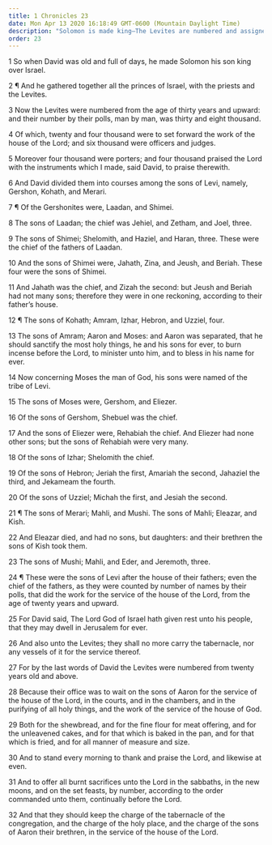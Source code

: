 ```yaml
---
title: 1 Chronicles 23
date: Mon Apr 13 2020 16:18:49 GMT-0600 (Mountain Daylight Time)
description: "Solomon is made king—The Levites are numbered and assigned their various religious duties."
order: 23
---
```


1 So when David was old and full of days, he made Solomon his son king over Israel.

2 ¶ And he gathered together all the princes of Israel, with the priests and the Levites.

3 Now the Levites were numbered from the age of thirty years and upward: and their number by their polls, man by man, was thirty and eight thousand.

4 Of which, twenty and four thousand were to set forward the work of the house of the Lord; and six thousand were officers and judges.

5 Moreover four thousand were porters; and four thousand praised the Lord with the instruments which I made, said David, to praise therewith.

6 And David divided them into courses among the sons of Levi, namely, Gershon, Kohath, and Merari.

7 ¶ Of the Gershonites were, Laadan, and Shimei.

8 The sons of Laadan; the chief was Jehiel, and Zetham, and Joel, three.

9 The sons of Shimei; Shelomith, and Haziel, and Haran, three. These were the chief of the fathers of Laadan.

10 And the sons of Shimei were, Jahath, Zina, and Jeush, and Beriah. These four were the sons of Shimei.

11 And Jahath was the chief, and Zizah the second: but Jeush and Beriah had not many sons; therefore they were in one reckoning, according to their father’s house.

12 ¶ The sons of Kohath; Amram, Izhar, Hebron, and Uzziel, four.

13 The sons of Amram; Aaron and Moses: and Aaron was separated, that he should sanctify the most holy things, he and his sons for ever, to burn incense before the Lord, to minister unto him, and to bless in his name for ever.

14 Now concerning Moses the man of God, his sons were named of the tribe of Levi.

15 The sons of Moses were, Gershom, and Eliezer.

16 Of the sons of Gershom, Shebuel was the chief.

17 And the sons of Eliezer were, Rehabiah the chief. And Eliezer had none other sons; but the sons of Rehabiah were very many.

18 Of the sons of Izhar; Shelomith the chief.

19 Of the sons of Hebron; Jeriah the first, Amariah the second, Jahaziel the third, and Jekameam the fourth.

20 Of the sons of Uzziel; Michah the first, and Jesiah the second.

21 ¶ The sons of Merari; Mahli, and Mushi. The sons of Mahli; Eleazar, and Kish.

22 And Eleazar died, and had no sons, but daughters: and their brethren the sons of Kish took them.

23 The sons of Mushi; Mahli, and Eder, and Jeremoth, three.

24 ¶ These were the sons of Levi after the house of their fathers; even the chief of the fathers, as they were counted by number of names by their polls, that did the work for the service of the house of the Lord, from the age of twenty years and upward.

25 For David said, The Lord God of Israel hath given rest unto his people, that they may dwell in Jerusalem for ever.

26 And also unto the Levites; they shall no more carry the tabernacle, nor any vessels of it for the service thereof.

27 For by the last words of David the Levites were numbered from twenty years old and above.

28 Because their office was to wait on the sons of Aaron for the service of the house of the Lord, in the courts, and in the chambers, and in the purifying of all holy things, and the work of the service of the house of God.

29 Both for the shewbread, and for the fine flour for meat offering, and for the unleavened cakes, and for that which is baked in the pan, and for that which is fried, and for all manner of measure and size.

30 And to stand every morning to thank and praise the Lord, and likewise at even.

31 And to offer all burnt sacrifices unto the Lord in the sabbaths, in the new moons, and on the set feasts, by number, according to the order commanded unto them, continually before the Lord.

32 And that they should keep the charge of the tabernacle of the congregation, and the charge of the holy place, and the charge of the sons of Aaron their brethren, in the service of the house of the Lord.
